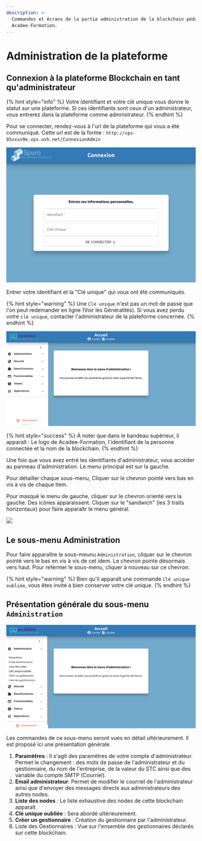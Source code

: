 ```yaml
---
description: >-
  Commandes et écrans de la partie administration de la blockchain pédagogique
  Acadee-Formation.
---
```


# Administration de la plateforme

## Connexion à la plateforme Blockchain en tant qu'administrateur

{% hint style="info" %}
Votre identifiant et votre clé unique vous donne le statut sur une plateforme. Si ces identifiants sont ceux d'un administrateur, vous entrerez dans la plateforme comme admnistrateur.
{% endhint %}

Pour se connecter, rendez-vous à l'url de la plateforme qui vous a été communiqué. Cette url est de la forme : `http://vps-05xxxx9e.vps.ovh.net/ConnexionAdmin`

![Écran d'accueil de connexion. L'identifiant entré donnera le rôle (administrateur, utilisateur, autres)](<../.gitbook/assets/screenshot-2021-07-31-at-13-37-00-acadee (3) (4) (4) (1).png>)

Entrer votre identifiant et la "Clé unique" qui vous ont été communiqués.

{% hint style="warning" %}
Une `Clé unique` n'est pas un mot de passe que l'on peut redemander en ligne (Voir les Généralités). Si vous avez perdu votre `clé unique`, contacter l'administrateur de la plateforme concernée.
{% endhint %}

![Page d'accueil de l'administrateur. Accès au sous-medu d'administration par le menu de gauche](<../.gitbook/assets/v19-accueil-admin (2) (3) (4) (4) (1).png>)

{% hint style="success" %}
À noter que dans le bandeau supérieur, il apparaît : Le logo de Acadee-Formation, l'identifiant de la personne connectée et la nom de la blockchain.
{% endhint %}

Une fois que vous avez entré les identifiants d'administrateur, vous accéder au panneau d'administration. Le menu principal est sur la gauche.

Pour détailler chaque sous-menu, Cliquer sur le chevron pointé vers bas en vis à vis de chaque item.

Pour masqué le menu de gauche, cliquer sur le chevron orienté vers la gauche. Des icônes apparaissent. Cliquer sur le "sandwich" (les 3 traits horizontaux) pour faire apparaîtr le menu général.

![](../.gitbook/assets/v19-menu-replié.png)

## Le sous-menu Administration

Pour faire apparaître le sous-meunu `Administration`, cliquer sur le chevron pointé vers le bas en vis à vis de cet idem. Le chevron pointe désormais vers haut. Pour refermer le sous-menu, cliquer à nouveau sur ce chevron.

{% hint style="warning" %}
Bien qu'il apparaît une commande `Clé unique oubliée`, vous êtes invité à bien conserver votre clé unique.
{% endhint %}

## Présentation générale du sous-menu `Administration`

![Détails du sous-menu Administration](../.gitbook/assets/v19-sous-menu-admin.png)

Les commandes de ce sous-menu seront vues en détail ultérieurement. Il est proposé ici une présentation générale.

1. **Paramètres** : Il s'agit des paramètres de votre compte d'administrateur. Permet le changement : des mots de passe de l'administrateur et du gestionnaire, du nom de l'entreprise, de la valeur du STC ainsi que des variable du compte SMTP (Courriel).
2. **Email administrateur**: Permet de modifier le courriel de l'administrateur ainsi que d'envoyer des messages directs aux administrateurs des autres nodes.
3. **Liste des nodes** : Le liste exhaustive des nodes de cette blockchain apparaît
4. **Clé unique oubliée** : Sera abordé ultérieurement.
5. **Créer un gestionnaire** : Création du gestionnaire par l'administrateur.
6. Liste des Gestionnaires : Vue sur l'ensemble des gestionnaires déclarés sur cette blockchain.
